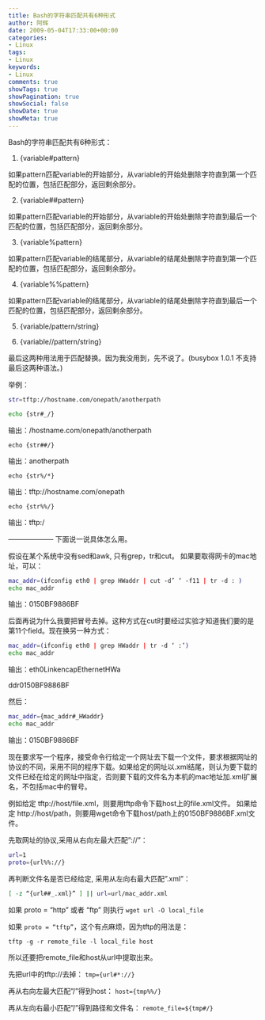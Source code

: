 ```yaml
---
title: Bash的字符串匹配共有6种形式
author: 阿辉
date: 2009-05-04T17:33:00+00:00
categories:
- Linux
tags:
- Linux
keywords:
- Linux
comments: true
showTags: true
showPagination: true
showSocial: false
showDate: true
showMeta: true
---
```

Bash的字符串匹配共有6种形式：

1. {variable#pattern}

如果pattern匹配variable的开始部分，从variable的开始处删除字符直到第一个匹配的位置，包括匹配部分，返回剩余部分。

2. {variable##pattern}

如果pattern匹配variable的开始部分，从variable的开始处删除字符直到最后一个匹配的位置，包括匹配部分，返回剩余部分。

3. {variable%pattern}

如果pattern匹配variable的结尾部分，从variable的结尾处删除字符直到第一个匹配的位置，包括匹配部分，返回剩余部分。

4. {variable%%pattern}

如果pattern匹配variable的结尾部分，从variable的结尾处删除字符直到最后一个匹配的位置，包括匹配部分，返回剩余部分。

5. {variable/pattern/string}

6. {variable//pattern/string}

最后这两种用法用于匹配替换。因为我没用到，先不说了。(busybox 1.0.1 不支持最后这两种语法。)

<!--more-->

举例：
```bash
str=tftp://hostname.com/onepath/anotherpath

echo {str#_/}
```
输出：/hostname.com/onepath/anotherpath

```
echo {str##/}
```
输出：anotherpath

```
echo {str%/*}
```
输出：tftp://hostname.com/onepath

```
echo {str%%/}
```
输出：tftp:/

——————–
下面说一说具体怎么用。

假设在某个系统中没有sed和awk, 只有grep，tr和cut。
如果要取得网卡的mac地址，可以：
```bash
mac_addr=(ifconfig eth0 | grep HWaddr | cut -d’ ‘ -f11 | tr -d : )
echo mac_addr
```
输出：0150BF9886BF

后面再说为什么我要把冒号去掉。这种方式在cut时要经过实验才知道我们要的是第11个field。现在换另一种方式：
```bash
mac_addr=(ifconfig eth0 | grep HWaddr | tr -d ‘ :’)
echo mac_addr
```
输出：eth0LinkencapEthernetHWa

ddr0150BF9886BF

然后：
```bash
mac_addr={mac_addr#_HWaddr}
echo mac_addr
```
输出：0150BF9886BF

现在要求写一个程序，接受命令行给定一个网址去下载一个文件，要求根据网址的协议的不同，采用不同的程序下载。如果给定的网址以.xml结尾，则认为要下载的文件已经在给定的网址中指定，否则要下载的文件名为本机的mac地址加.xml扩展名，不包括mac中的冒号。

例如给定 tftp://host/file.xml，则要用tftp命令下载host上的file.xml文件。
如果给定 http://host/path，则要用wget命令下载host/path上的0150BF9886BF.xml文件。

先取网址的协议,采用从右向左最大匹配”://”：
```bash
url=1
proto={url%%://}
```
再判断文件名是否已经给定, 采用从左向右最大匹配”.xml”：
```bash
[ -z “{url##_.xml}” ] || url=url/mac_addr.xml
```
如果 proto = “http” 或者 “ftp”
则执行
`wget url -O local_file`

如果 `proto = “tftp”`，这个有点麻烦，因为tftp的用法是：

`tftp -g -r remote_file -l local_file host`

所以还要把remote_file和host从url中提取出来。

先把url中的tftp://去掉：
`tmp={url#*://}`

再从右向左最大匹配”/”得到host：
`host={tmp%%/}`

再从左向右最小匹配”/”得到路径和文件名：
`remote_file=${tmp#/}`